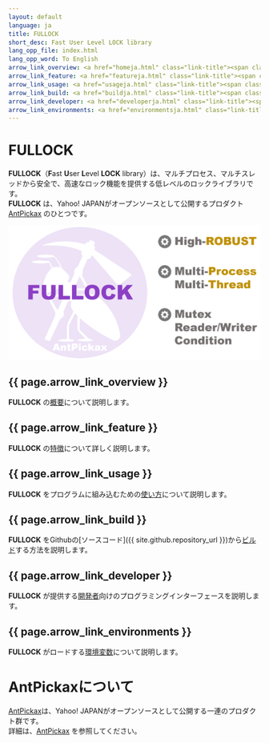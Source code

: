 ```yaml
---
layout: default
language: ja
title: FULLOCK
short_desc: Fast User Level LOCK library
lang_opp_file: index.html
lang_opp_word: To English
arrow_link_overview: <a href="homeja.html" class="link-title"><span class="arrow-base link-arrow-right"></span>概要</a>
arrow_link_feature: <a href="featureja.html" class="link-title"><span class="arrow-base link-arrow-right"></span>特徴</a>
arrow_link_usage: <a href="usageja.html" class="link-title"><span class="arrow-base link-arrow-right"></span>使い方</a>
arrow_link_build: <a href="buildja.html" class="link-title"><span class="arrow-base link-arrow-right"></span>ビルド</a>
arrow_link_developer: <a href="developerja.html" class="link-title"><span class="arrow-base link-arrow-right"></span>開発者</a>
arrow_link_environments: <a href="environmentsja.html" class="link-title"><span class="arrow-base link-arrow-right"></span>環境変数</a>
---
```


# **FULLOCK**
**FULLOCK**（**F**ast **U**ser **L**evel **LOCK** library）は、マルチプロセス、マルチスレッドから安全で、高速なロック機能を提供する低レベルのロックライブラリです。  
**FULLOCK** は、Yahoo! JAPANがオープンソースとして公開するプロダクト [AntPickax](https://antpick.ax/indexja.html) のひとつです。  

![FULLOCK](images/top_fullock.png)

## {{ page.arrow_link_overview }}
**FULLOCK** の[概要](homeja.html)について説明します。  

## {{ page.arrow_link_feature }}
**FULLOCK** の[特徴](featureja.html)について詳しく説明します。  

## {{ page.arrow_link_usage }}
**FULLOCK** をプログラムに組み込むための[使い方](usageja.html)について説明します。  

## {{ page.arrow_link_build }}
**FULLOCK** をGithubの[ソースコード]({{ site.github.repository_url }})から[ビルド](buildja.html)する方法を説明します。

## {{ page.arrow_link_developer }}
**FULLOCK** が提供する[開発者](developerja.html)向けのプログラミングインターフェースを説明します。

## {{ page.arrow_link_environments }}
**FULLOCK** がロードする[環境変数](environmentsja.html)について説明します。

# **AntPickaxについて**
[AntPickax](https://antpick.ax/indexja.html)は、Yahoo! JAPANがオープンソースとして公開する一連のプロダクト群です。  
詳細は、[AntPickax](https://antpick.ax/indexja.html) を参照してください。
